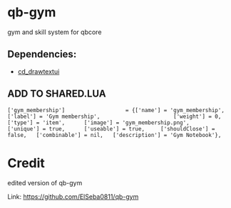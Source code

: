 # qb-gym
 gym and skill system for qbcore
 
 ## Dependencies:
- [cd_drawtextui](https://github.com/dsheedes/cd_drawtextui)


## ADD TO SHARED.LUA
```
['gym_membership'] 					 = {['name'] = 'gym_membership', 			 	  	  	['label'] = 'Gym membership', 						['weight'] = 0, 		['type'] = 'item', 		['image'] = 'gym_membership.png', 				['unique'] = true, 		['useable'] = true, 	['shouldClose'] = false,   ['combinable'] = nil,   ['description'] = 'Gym Notebook'},
```

# Credit

edited version of qb-gym


Link: https://github.com/ElSeba0811/qb-gym
